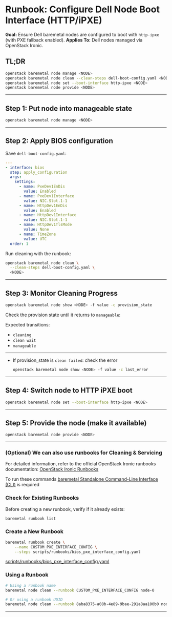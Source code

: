 # Runbook: Configure Dell Node Boot Interface (HTTP/iPXE)

**Goal:** Ensure Dell baremetal nodes are configured to boot with `http-ipxe` (with PXE fallback enabled).
**Applies To:** Dell nodes managed via OpenStack Ironic.

## TL;DR

```bash
openstack baremetal node manage <NODE>
openstack baremetal node clean --clean-steps dell-boot-config.yaml <NODE>
openstack baremetal node set --boot-interface http-ipxe <NODE>
openstack baremetal node provide <NODE>
```

---

## Step 1: Put node into manageable state

```bash
openstack baremetal node manage <NODE>
```

---

## Step 2: Apply BIOS configuration

Save `dell-boot-config.yaml`:

```yaml
---
- interface: bios
  step: apply_configuration
  args:
    settings:
      - name: PxeDev1EnDis
        value: Enabled
      - name: PxeDev1Interface
        value: NIC.Slot.1-1
      - name: HttpDev1EnDis
        value: Enabled
      - name: HttpDev1Interface
        value: NIC.Slot.1-1
      - name: HttpDev1TlsMode
        value: None
      - name: TimeZone
        value: UTC
  order: 1
```

Run cleaning with the runbook:

```bash
openstack baremetal node clean \
  --clean-steps dell-boot-config.yaml \
  <NODE>
```

---

## Step 3: Monitor Cleaning Progress

```bash
openstack baremetal node show <NODE> -f value -c provision_state
```

Check the provision state until it returns to `manageable`:

Expected transitions:

- `cleaning`
- `clean wait`
- `manageable`

---

- If provision_state is `clean failed`: check the error

  ```bash
  openstack baremetal node show <NODE> -f value -c last_error
  ```

---

## Step 4: Switch node to HTTP iPXE boot

```bash
openstack baremetal node set --boot-interface http-ipxe <NODE>
```

---

## Step 5: Provide the node (make it available)

```bash
openstack baremetal node provide <NODE>
```

---

### (Optional) We can also use runbooks for Cleaning & Servicing

For detailed information, refer to the official OpenStack Ironic runbooks documentation:
[OpenStack Ironic Runbooks](https://docs.openstack.org/ironic/latest/admin/runbooks.html/)

To run these commands [baremetal Standalone Command-Line Interface (CLI)](https://docs.openstack.org/python-ironicclient/latest/cli/standalone.html) is required

### Check for Existing Runbooks

Before creating a new runbook, verify if it already exists:

```bash
baremetal runbook list
```

### Create a New Runbook

```bash
baremetal runbook create \
    --name CUSTOM_PXE_INTERFACE_CONFIG \
    --steps scripts/runbooks/bios_pxe_interface_config.yaml
```

[scripts/runbooks/bios_pxe_interface_config.yaml](https://raw.githubusercontent.com/rackerlabs/understack/refs/heads/main/scripts/runbooks/bios_pxe_interface_config.yaml)

### Using a Runbook

```bash
# Using a runbook name
baremetal node clean --runbook CUSTOM_PXE_INTERFACE_CONFIG node-0

# Or using a runbook UUID
baremetal node clean --runbook 8aba8375-a08b-4e89-9bae-291a8aa100b0 node-0
```

---
